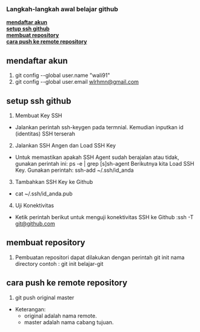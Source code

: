 ### Langkah-langkah awal belajar github
**[mendaftar akun](#mendaftar-akun)**<br>
**[setup ssh github](#setup-ssh-github)**<br>
**[membuat repository](#membuat-repository)**<br>
**[cara push ke remote repository](#cara-push-ke-remote-repository)**<br>


## mendaftar akun
1. git config --global user.name "wali91"
2. git config --global user.email wlrhmn@gmail.com

## setup ssh github
1. Membuat Key SSH
* Jalankan perintah ssh-keygen pada termnial. Kemudian inputkan id (identitas) SSH terserah
2. Jalankan SSH Angen dan Load SSH Key
* Untuk memastikan apakah SSH Agent sudah berajalan atau tidak, gunakan perintah ini: ps -e | grep [s]sh-agent Berikutnya kita Load SSH Key. Gunakan perintah: ssh-add ~/.ssh/id_anda
3. Tambahkan SSH Key ke Github
* cat ~/.ssh/id_anda.pub
4. Uji Konektivitas
* Ketik perintah berikut untuk menguji konektivitas SSH ke Github :ssh -T git@github.com

## membuat repository
1. Pembuatan repositori dapat dilakukan dengan perintah git init nama directory contoh : git init belajar-git

## cara push ke remote repository
1. git push original master
* Keterangan:
    * original adalah nama remote.
    * master adalah nama cabang tujuan.
